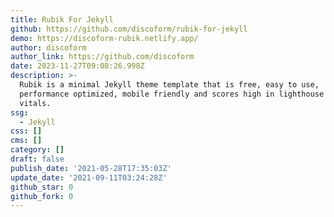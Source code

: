 ```yaml
---
title: Rubik For Jekyll
github: https://github.com/discoform/rubik-for-jekyll
demo: https://discoform-rubik.netlify.app/
author: discoform
author_link: https://github.com/discoform
date: 2023-11-27T09:08:26.998Z
description: >-
  Rubik is a minimal Jekyll theme template that is free, easy to use,
  performance optimized, mobile friendly and scores high in lighthouse and web
  vitals.
ssg:
  - Jekyll
css: []
cms: []
category: []
draft: false
publish_date: '2021-05-28T17:35:03Z'
update_date: '2021-09-11T03:24:28Z'
github_star: 0
github_fork: 0
---
```

